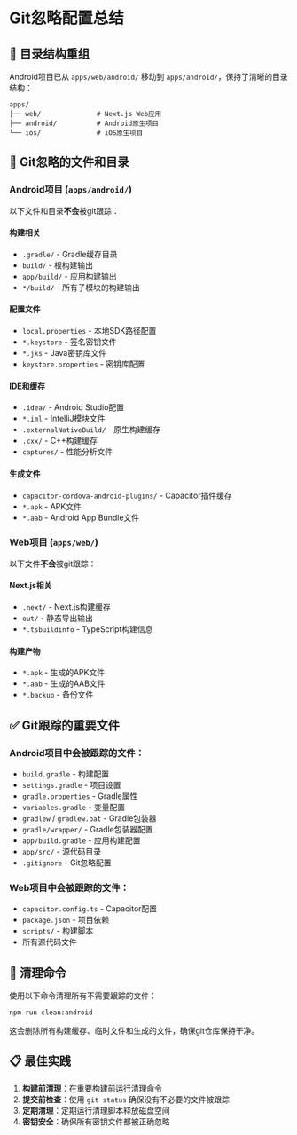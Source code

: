 # Git忽略配置总结

## 📁 目录结构重组

Android项目已从 `apps/web/android/` 移动到 `apps/android/`，保持了清晰的目录结构：

```
apps/
├── web/              # Next.js Web应用
├── android/          # Android原生项目  
└── ios/              # iOS原生项目
```

## 🚫 Git忽略的文件和目录

### Android项目 (`apps/android/`)
以下文件和目录**不会**被git跟踪：

#### 构建相关
- `.gradle/` - Gradle缓存目录
- `build/` - 根构建输出
- `app/build/` - 应用构建输出
- `*/build/` - 所有子模块的构建输出

#### 配置文件
- `local.properties` - 本地SDK路径配置
- `*.keystore` - 签名密钥文件
- `*.jks` - Java密钥库文件
- `keystore.properties` - 密钥库配置

#### IDE和缓存
- `.idea/` - Android Studio配置
- `*.iml` - IntelliJ模块文件
- `.externalNativeBuild/` - 原生构建缓存
- `.cxx/` - C++构建缓存
- `captures/` - 性能分析文件

#### 生成文件
- `capacitor-cordova-android-plugins/` - Capacitor插件缓存
- `*.apk` - APK文件
- `*.aab` - Android App Bundle文件

### Web项目 (`apps/web/`)
以下文件**不会**被git跟踪：

#### Next.js相关
- `.next/` - Next.js构建缓存
- `out/` - 静态导出输出
- `*.tsbuildinfo` - TypeScript构建信息

#### 构建产物
- `*.apk` - 生成的APK文件
- `*.aab` - 生成的AAB文件
- `*.backup` - 备份文件

## ✅ Git跟踪的重要文件

### Android项目中**会**被跟踪的文件：
- `build.gradle` - 构建配置
- `settings.gradle` - 项目设置
- `gradle.properties` - Gradle属性
- `variables.gradle` - 变量配置
- `gradlew` / `gradlew.bat` - Gradle包装器
- `gradle/wrapper/` - Gradle包装器配置
- `app/build.gradle` - 应用构建配置
- `app/src/` - 源代码目录
- `.gitignore` - Git忽略配置

### Web项目中**会**被跟踪的文件：
- `capacitor.config.ts` - Capacitor配置
- `package.json` - 项目依赖
- `scripts/` - 构建脚本
- 所有源代码文件

## 🧹 清理命令

使用以下命令清理所有不需要跟踪的文件：

```bash
npm run clean:android
```

这会删除所有构建缓存、临时文件和生成的文件，确保git仓库保持干净。

## 📋 最佳实践

1. **构建前清理**：在重要构建前运行清理命令
2. **提交前检查**：使用 `git status` 确保没有不必要的文件被跟踪
3. **定期清理**：定期运行清理脚本释放磁盘空间
4. **密钥安全**：确保所有密钥文件都被正确忽略 